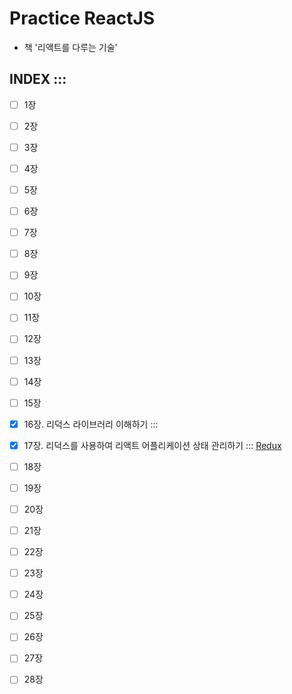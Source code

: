 # Practice ReactJS
- 책 '리액트를 다루는 기술'

## INDEX :::
- [ ] 1장
- [ ] 2장
- [ ] 3장
- [ ] 4장
- [ ] 5장
- [ ] 6장
- [ ] 7장
- [ ] 8장
- [ ] 9장
- [ ] 10장
- [ ] 11장
- [ ] 12장
- [ ] 13장
- [ ] 14장
- [ ] 15장
- [X] 16장. 리덕스 라이브러리 이해하기 :::
- [X] 17장. 리덕스를 사용하여 리액트 어플리케이션 상태 관리하기 ::: [Redux](https://github.com/YooJinRa/study_reactjs/tree/main/react-redux-tutorial)
- [ ] 18장
- [ ] 19장
- [ ] 20장
- [ ] 21장
- [ ] 22장
- [ ] 23장
- [ ] 24장
- [ ] 25장
- [ ] 26장
- [ ] 27장
- [ ] 28장


